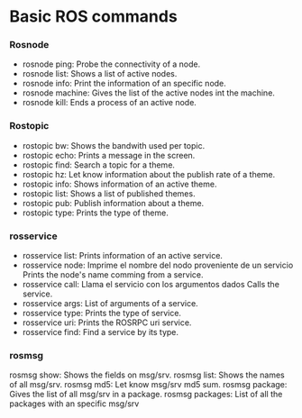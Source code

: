 # Basic ROS commands
<!---
2. Investigue sobre qué comandos se pueden usar con rosnode, rostopic, rosservice,rosmsg, rospack [4].
-->

### Rosnode
- rosnode ping: Probe the connectivity of a node.
- rosnode list: Shows a list of active nodes.
- rosnode info: Print the information of an specific node.
- rosnode machine: Gives the list of the active nodes int the machine.
- rosnode kill: Ends a process of an active node.
### Rostopic
- rostopic bw: Shows the bandwith used per topic.
- rostopic echo: Prints a message in the screen.
- rostopic find: Search a topic for a theme.
- rostopic hz: Let know information about the publish rate of a theme.
- rostopic info: Shows information of an active theme.
- rostopic list: Shows a list of published themes.
- rostopic pub: Publish information about a theme.
- rostopic type: Prints the type of theme.

### rosservice
- rosservice list: Prints information of an active service.
- rosservice node: Imprime el nombre del nodo proveniente de un servicio Prints the node's name comming from a service.
- rosservice call: Llama el servicio con los argumentos dados Calls the service.
- rosservice args: List of arguments of a service.
- rosservice type: Prints the type of service.
- rosservice uri: Prints the ROSRPC uri service.
- rosservice find: Find a service by its type.
### rosmsg
rosmsg show: Shows the fields on msg/srv.
rosmsg list: Shows the names of all msg/srv.
rosmsg md5: Let know msg/srv md5 sum.
rosmsg package: Gives the list of all msg/srv in a package.
rosmsg packages: List of all the packages with an specific msg/srv
